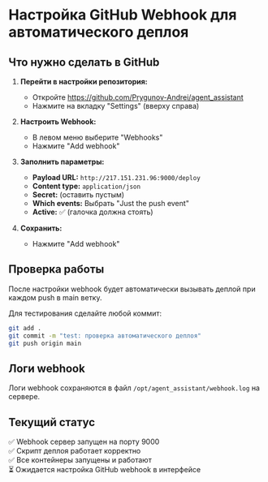 # Настройка GitHub Webhook для автоматического деплоя

## Что нужно сделать в GitHub

1. **Перейти в настройки репозитория:**
   - Откройте https://github.com/Prygunov-Andrei/agent_assistant
   - Нажмите на вкладку "Settings" (вверху справа)

2. **Настроить Webhook:**
   - В левом меню выберите "Webhooks"
   - Нажмите "Add webhook"

3. **Заполнить параметры:**
   - **Payload URL:** `http://217.151.231.96:9000/deploy`
   - **Content type:** `application/json`
   - **Secret:** (оставить пустым)
   - **Which events:** Выбрать "Just the push event"
   - **Active:** ✅ (галочка должна стоять)

4. **Сохранить:**
   - Нажмите "Add webhook"

## Проверка работы

После настройки webhook будет автоматически вызывать деплой при каждом push в main ветку.

Для тестирования сделайте любой коммит:
```bash
git add .
git commit -m "test: проверка автоматического деплоя"
git push origin main
```

## Логи webhook

Логи webhook сохраняются в файл `/opt/agent_assistant/webhook.log` на сервере.

## Текущий статус

✅ Webhook сервер запущен на порту 9000  
✅ Скрипт деплоя работает корректно  
✅ Все контейнеры запущены и работают  
⏳ Ожидается настройка GitHub webhook в интерфейсе
